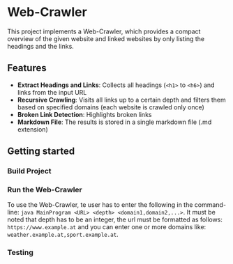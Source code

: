 # Web-Crawler

This project implements a Web-Crawler, which provides a compact overview of the given website and linked websites by only listing the headings and the links.

## Features
- **Extract Headings and Links**: Collects all headings (`<h1>` to `<h6>`) and links from the input URL
- **Recursive Crawling**: Visits all links up to a certain depth and filters them based on specified domains (each website is crawled only once)
- **Broken Link Detection**: Highlights broken links
- **Markdown File**: The results is stored in a single markdown file (.md extension)

## Getting started

### Build Project


### Run the Web-Crawler
To use the Web-Crawler, te user has to enter the following in the command-line: `java MainProgram <URL> <depth> <domain1,domain2,...>`. 
It must be noted that depth has to be an integer, the url must be formatted as follows: `https://www.example.at` and you can enter one or more domains like: `weather.example.at,sport.example.at`.

### Testing

